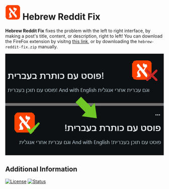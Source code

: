 # ![](https://raw.githubusercontent.com/YoavTC/hebrew-reddit-fix/refs/heads/master/icons/icon48.png) Hebrew Reddit Fix


**Hebrew Reddit Fix** fixes the problem with the left to right interface, by making a post's title, content, or description, right to left!
You can download the FireFox extension by visitng [this link](https://addons.mozilla.org/en-GB/firefox/addon/hebrew-reddit-rtl-fix/), or by downloading the ``hebrew-reddit-fix.zip`` manually.

![demo](https://raw.githubusercontent.com/YoavTC/hebrew-reddit-fix/refs/heads/master/media/demo.png)

## Additional Information
[![License](https://img.shields.io/badge/license-BY--NC--ND%204.0-lightgrey)](https://creativecommons.orglicenses/by-nc-nd/4.0/) [![Status](https://img.shields.io/badge/status-finished-gold)](.)
